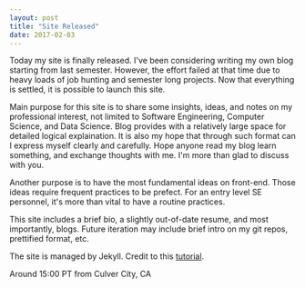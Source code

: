 ```yaml
---
layout: post
title: "Site Released"
date: 2017-02-03
---
```


Today my site is finally released. I\'ve been considering writing my own blog starting from last semester. However, the effort failed at that time due to heavy loads of job hunting and semester long projects. Now that everything is settled, it is possible to launch this site.

Main purpose for this site is to share some insights, ideas, and notes on my professional interest, not limited to Software Engineering, Computer Science, and Data Science. Blog provides with a relatively large space for detailed logical explaination. It is also my hope that through such format can I express myself clearly and carefully. Hope anyone read my blog learn something, and exchange thoughts with me. I\'m more than glad to discuss with you.

Another purpose is to have the most fundamental ideas on front-end. Those ideas require frequent practices to be prefect. For an entry level SE personnel, it\'s more than vital to have a routine practices.

This site includes a brief bio, a slightly out-of-date resume, and most importantly, blogs. Future iteration may include brief intro on my git repos, prettified format, etc.

The site is managed by Jekyll. Credit to this [tutorial](http://jmcglone.com/guides/github-pages/#).


Around 15:00 PT from Culver City, CA

